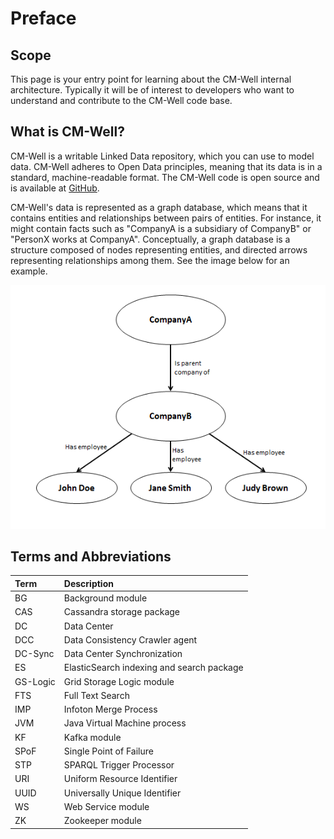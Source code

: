# Preface

## Scope

This page is your entry point for learning about the CM-Well internal architecture. Typically it will be of interest to developers who want to understand and contribute to the CM-Well code base.

## What is CM-Well?

CM-Well is a writable Linked Data repository, which you can use to model data. CM-Well adheres to Open Data principles, meaning that its data is in a standard, machine-readable format. The CM-Well code is open source and is available at [GitHub](https://github.com/thomsonreuters/CM-Well).

CM-Well's data is represented as a graph database, which means that it contains entities and relationships between pairs of entities. For instance, it might contain facts such as &quot;CompanyA is a subsidiary of CompanyB&quot; or &quot;PersonX works at CompanyA&quot;. Conceptually, a graph database is a structure composed of nodes representing entities, and directed arrows representing relationships among them. See the image below for an example.

<img src="../../_Images/small-graph-database.png">

## Terms and Abbreviations

| **Term** | **Description** |
|:--- |:--- |
| BG | Background module |
| CAS | Cassandra storage package |
| DC | Data Center |
| DCC | Data Consistency Crawler agent |
| DC-Sync | Data Center Synchronization |
| ES | ElasticSearch indexing and search package |
| GS-Logic | Grid Storage Logic module |
| FTS | Full Text Search |
| IMP | Infoton Merge Process |
| JVM | Java Virtual Machine process |
| KF | Kafka module |
| SPoF | Single Point of Failure |
| STP | SPARQL Trigger Processor |
| URI | Uniform Resource Identifier |
| UUID | Universally Unique Identifier |
| WS | Web Service module |
| ZK | Zookeeper module |